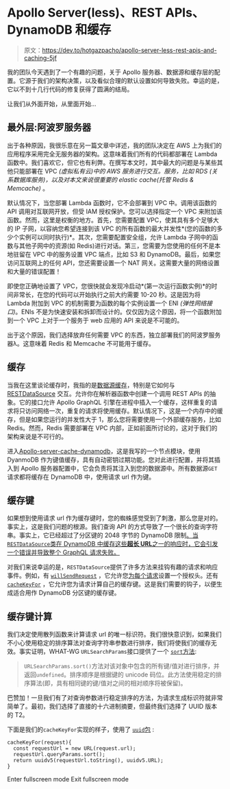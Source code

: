 # Apollo Server(less)、REST APIs、DynamoDB 和缓存

> 原文：<https://dev.to/hotgazpacho/apollo-server-less-rest-apis-and-caching-5jf>

我的团队今天遇到了一个有趣的问题，关于 Apollo 服务器、数据源和缓存层的配置。它源于我们的架构决策，以及看似合理的默认设置如何导致失败。幸运的是，它以不到十几行代码的修复获得了圆满的结局。

让我们从外面开始，从里面开始...

## 最外层:阿波罗服务器

出于各种原因，我很乐意在另一篇文章中详述，我的团队决定在 AWS 上为我们的应用程序采用完全无服务器的架构。这意味着我们所有的代码都部署在 Lambda 函数中。我们喜欢它，但它也有利弊。在撰写本文时，其中最大的问题是与某些其他只能部署在 VPC *(虚拟私有云)*中的 AWS 服务进行交互。服务，比如 RDS *(关系数据库服务)*，以及对本文来说很重要的 elastic cache*(托管 Redis & Memcache)* 。

默认情况下，当您部署 Lambda 函数时，它不会部署到 VPC 中。调用该函数的 API 调用对互联网开放，但受 IAM 授权保护。您可以选择指定一个 VPC 来附加该函数。然而，这里是权衡的地方。首先，您需要配置 VPC，使其具有多个足够大的 IP 子网，以容纳您希望连接到该 VPC 的所有函数的最大并发性*(您的函数的多少个实例可以同时执行)*。其次，您需要配置安全组，允许 Lambda 子网中的函数与其他子网中的资源(如 Redis)进行对话。第三，您需要为您使用的任何不是本地驻留在 VPC 中的服务设置 VPC 端点，比如 S3 和 DynamoDB。最后，如果您访问互联网上的任何 API，您还需要设置一个 NAT 网关。这需要大量的网络设置和大量的错误配置！

即使您正确地设置了 VPC，您很快就会发现冷启动*(第一次运行函数实例)*的时间非常长，在您的代码可以开始执行之前大约需要 10-20 秒。这是因为将 Lambda 附加到 VPC 的机制需要为函数的每个实例设置一个 ENI *(弹性网络接口)*。ENIs 不是为快速安装和拆卸而设计的。仅仅因为这个原因，将一个函数附加到一个 VPC 上对于一个服务于 web 应用的 API 来说是不可能的。

出于这个原因，我们选择放弃任何需要 VPC 的东西，独立部署我们的阿波罗服务器λ。这意味着 Redis 和 Memcache 不可能用于缓存。

## 缓存

当我在这里谈论缓存时，我指的是[数据源缓存](https://www.apollographql.com/docs/apollo-server/features/data-sources/)，特别是它如何与 [RESTDataSource](https://www.apollographql.com/docs/apollo-server/features/data-sources/#rest-data-source) 交互。允许你在解析器函数中创建一个调用 REST APIs 的抽象。它的接口允许 Apollo GraphQL 引擎在进程中插入一个缓存，这样重复的请求将只访问网络一次，重复的请求将使用缓存。默认情况下，这是一个内存中的缓存，但是如果您运行的并发性大于 1，那么您将需要使用一个外部缓存服务，比如 Redis。然而，Redis 需要部署在 VPC 内部，正如前面所讨论的，这对于我们的架构来说是不可行的。

进入[Apollo-server-cache-dynamodb](https://www.npmjs.com/package/apollo-server-cache-dynamodb)，这是我写的一个节点模块，使用 DyanmoDB 作为键值缓存，具有自动密钥过期功能。您对此进行配置，并将其插入到 Apollo 服务器配置中，它会负责将其注入到您的数据源中。所有数据源`GET`请求都将缓存在 DynamoDB 中，使用请求 url 作为键。

## 缓存键

如果想到使用请求 url 作为缓存键时，您的蜘蛛感觉受到了刺激，那么您是对的。事实上，这是我们问题的根源。我们查询 API 的方式导致了一个很长的查询字符串。事实上，它已经超过了分区键的 2048 字节的 DynamoDB 限制[。当`RESTDataSource`类在 DynamoDB 中缓存这些**超长 URL**之一的响应时，它会引发一个错误并导致整个 GraphQL 请求失败。](https://docs.aws.amazon.com/amazondynamodb/latest/developerguide/Limits.html#limits-partition-sort-keys)

对我们来说幸运的是，`RESTDataSource`提供了许多方法来挂钩有趣的请求和响应事件。例如，有 [`willSendRequest`](https://github.com/apollographql/apollo-server/blob/df33704cee56603e580bce025a40bacd64967853/packages/apollo-datasource-rest/src/RESTDataSource.ts#L72) ，它允许您[为每个请求](https://www.apollographql.com/docs/apollo-server/features/data-sources/#intercepting-fetches)设置一个授权头。还有 [`cacheKeyFor`](https://github.com/apollographql/apollo-server/blob/df33704cee56603e580bce025a40bacd64967853/packages/apollo-datasource-rest/src/RESTDataSource.ts#L63-L70) ，它允许您为请求计算自己的缓存键。这是我们需要的钩子，以便生成适合用作 DynamoDB 分区键的缓存键。

## 缓存键计算

我们决定使用散列函数来计算请求 url 的唯一标识符。我们很快意识到，如果我们不小心使用稳定的排序算法对查询字符串参数进行排序，我们将使我们的缓存无效。事实证明，WHAT-WG `URLSearchParams`接口提供了一个 [`sort`方法](https://developer.mozilla.org/en-US/docs/Web/API/URLSearchParams/sort):

> `URLSearchParams.sort()`方法对该对象中包含的所有键/值对进行排序，并返回`undefined`。排序顺序是根据键的 unicode 码位。此方法使用稳定的排序算法(即，具有相同键的键/值对之间的相对顺序将被保留)。

巴赞加！一旦我们有了对查询参数进行稳定排序的方法，为请求生成标识符就非常简单了。最初，我们选择了直接的十六进制摘要，但最终我们选择了 UUID 版本的 T2。

下面是我们的`cacheKeyFor`实现的样子，使用了 [`uuid`包](https://www.npmjs.com/package/uuid) :

```
cacheKeyFor(request){
  const requestUrl = new URL(request.url);
  requestUrl.queryParams.sort();
  return uuidv5(requestUrl.toString(), uuidv5.URL);
} 
```

Enter fullscreen mode Exit fullscreen mode